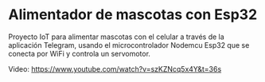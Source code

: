 # Alimentador de mascotas con Esp32

Proyecto IoT para alimentar mascotas con el celular a través de la aplicación Telegram, usando el microcontrolador Nodemcu Esp32 que se conecta por WiFi y controla un servomotor.

Video: https://www.youtube.com/watch?v=szKZNcq5x4Y&t=36s
